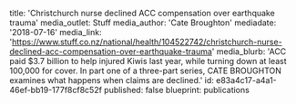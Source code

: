 title: 'Christchurch nurse declined ACC compensation over earthquake trauma'
media_outlet: Stuff
media_author: 'Cate Broughton'
mediadate: '2018-07-16'
media_link: 'https://www.stuff.co.nz/national/health/104522742/christchurch-nurse-declined-acc-compensation-over-earthquake-trauma'
media_blurb: 'ACC paid $3.7 billion to help injured Kiwis last year, while turning down at least 100,000 for cover. In part one of a three-part series, CATE BROUGHTON examines what happens when claims are declined.'
id: e83a4c17-a4a1-46ef-bb19-177f8cf8c52f
published: false
blueprint: publications

